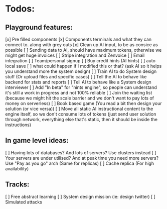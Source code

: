 # Todos:
## Playground features:
[x] Pre filled components
[x] Components terminals and what they can connect to. along with grey outs
[x] Clean up AI input, to be as consice as possible
[ ] Sending data to AI, should have maximum tokens, otherwise we might get huge invoices
[ ] Stripe integration and Zenvoice
[ ] Email integration
[ ] Team/personal signup
[ ] Buy credit hints (AI hints)
[ ] auto local save
[ ] what could happen if I modified this or that? (ask AI so it helps you understand more the system design)
[ ] Train AI to do System design stuff (Or upload files and specific cases)
[ ] Tell the AI to behave like backend for stats and reports
[ ] Tell AI to behave like a System design interviewer
[ ] Add "In beta" for "hints engine", so people can understand it's still a work in progress and not 100% reliable
[ ] Join the waiting list (because we might hit the scale barrier and we don't want to pay lots of money on serverless)
[ ] Book based game (You read a bit then design your solution (or vice versa))
[ ] Move all static AI instructional content to the engine itself, so we don't consume lots of tokens (just send user solution through network, everything else that's static, then it should be inside the instructions)

## In game level ideas:
[ ] Having lots of databases? And lots of servers? Use clusters instead
[ ] Your servers are under utilised? And at peak time you need more servers? Use "Pay as you go" arch (Same for replicas)
[ ] Cache replica (For high availability)

## Tracks:
[ ] Free abstract learning
[ ] System design mission (ie: design twitter)
[ ] Simulated attacks
